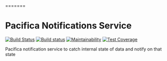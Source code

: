 =======
# Pacifica Notifications Service
[![Build Status](https://travis-ci.org/pacifica/pacifica-notifications.svg?branch=master)](https://travis-ci.org/pacifica/pacifica-notifications)
[![Build status](https://ci.appveyor.com/api/projects/status/c7jvfsgokp1txdso?svg=true)](https://ci.appveyor.com/project/dmlb2000/pacifica-notifications)
[![Maintainability](https://api.codeclimate.com/v1/badges/58b2e71aab6bd1af0609/maintainability)](https://codeclimate.com/github/pacifica/pacifica-notifications/maintainability)
[![Test Coverage](https://api.codeclimate.com/v1/badges/58b2e71aab6bd1af0609/test_coverage)](https://codeclimate.com/github/pacifica/pacifica-notifications/test_coverage)

Pacifica notification service to catch internal state of data and notify on that state
